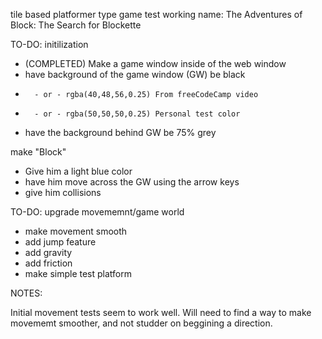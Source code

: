 tile based platformer type game test
working name:
The Adventures of Block: The Search for Blockette

TO-DO: initilization
* (COMPLETED)
Make a game window inside of the web window
*    have background of the game window (GW) be black
*       - or - rgba(40,48,56,0.25) From freeCodeCamp video
*       - or - rgba(50,50,50,0.25) Personal test color
*    have the background behind GW be 75% grey

make "Block"
*    Give him a light blue color
*    have him move across the GW using the arrow keys
*    give him collisions

TO-DO: upgrade movememnt/game world

*   make movement smooth
*   add jump feature
*   add gravity
*   add friction
*   make simple test platform

NOTES:

Initial movement tests seem to work well. Will need to find a way to make movememt smoother, and not studder on beggining a direction.

